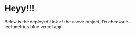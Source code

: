 # Heyy!!!
Below is the deployed Link of the above project, Do checkout:-<br>
leet-metrics-blue.vercel.app

